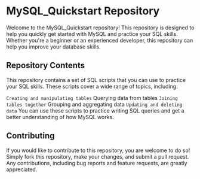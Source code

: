 # MySQL_Quickstart Repository

Welcome to the MySQL_Quickstart repository! This repository is designed to help you quickly get started with MySQL and practice your SQL skills. Whether you're a beginner or an experienced developer, this repository can help you improve your database skills.

## Repository Contents

This repository contains a set of SQL scripts that you can use to practice your SQL skills. These scripts cover a wide range of topics, including:

` Creating and manipulating tables
` Querying data from tables
` Joining tables together
` Grouping and aggregating data
` Updating and deleting data
` You can use these scripts to practice writing SQL queries and get a better understanding of how MySQL works.

## Contributing

If you would like to contribute to this repository, you are welcome to do so! Simply fork this repository, make your changes, and submit a pull request. Any contributions, including bug reports and feature requests, are greatly appreciated.
